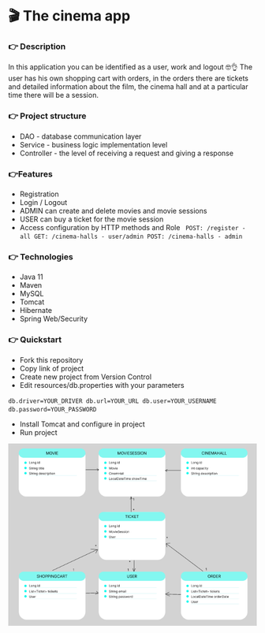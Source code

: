 #  🎬 The cinema app

### 👉 Description

In this application you can be identified as a user, work and logout 🤓👌
The user has his own shopping cart with orders, in the orders there are tickets 
and detailed information about the film, the cinema hall and at a particular time there will be a session.

### 👉 Project structure
 - DAO - database communication layer
 - Service - business logic implementation level
 - Controller - the level of receiving a request and giving a response
### 👉Features
- Registration
- Login / Logout
- ADMIN can create and delete movies and movie sessions
- USER can buy a ticket for the movie session 
- Access configuration by HTTP methods and Role
 ` POST: /register - all
  GET: /cinema-halls - user/admin
  POST: /cinema-halls - admin`
### 👉 Technologies
- Java 11
- Maven
- MySQL
- Tomcat
- Hibernate
- Spring Web/Security
### 👉 Quickstart
  - Fork this repository
  - Copy link of project
  - Create new project from Version Control
  - Edit resources/db.properties with your parameters

  `db.driver=YOUR_DRIVER
  db.url=YOUR_URL
  db.user=YOUR_USERNAME
  db.password=YOUR_PASSWORD`

  - Install Tomcat and configure in project
  - Run project

![img_1.png](img_1.png)
